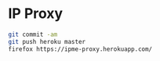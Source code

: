 # IP Proxy

```bash
git commit -am
git push heroku master
firefox https://ipme-proxy.herokuapp.com/
```
